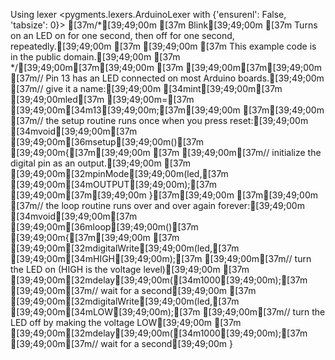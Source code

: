 Using lexer <pygments.lexers.ArduinoLexer with {'ensurenl': False, 'tabsize': 0}>
[37m/*[39;49;00m
[37m  Blink[39;49;00m
[37m  Turns on an LED on for one second, then off for one second, repeatedly.[39;49;00m
[37m [39;49;00m
[37m  This example code is in the public domain.[39;49;00m
[37m */[39;49;00m[37m[39;49;00m
[37m [39;49;00m[37m[39;49;00m
[37m// Pin 13 has an LED connected on most Arduino boards.[39;49;00m
[37m// give it a name:[39;49;00m
[34mint[39;49;00m[37m [39;49;00mled[37m [39;49;00m=[37m [39;49;00m[34m13[39;49;00m;[37m[39;49;00m
[37m[39;49;00m
[37m// the setup routine runs once when you press reset:[39;49;00m
[34mvoid[39;49;00m[37m [39;49;00m[36msetup[39;49;00m()[37m [39;49;00m{[37m[39;49;00m
[37m  [39;49;00m[37m// initialize the digital pin as an output.[39;49;00m
[37m  [39;49;00m[32mpinMode[39;49;00m(led,[37m [39;49;00m[34mOUTPUT[39;49;00m);[37m     [39;49;00m[37m[39;49;00m
}[37m[39;49;00m
[37m[39;49;00m
[37m// the loop routine runs over and over again forever:[39;49;00m
[34mvoid[39;49;00m[37m [39;49;00m[36mloop[39;49;00m()[37m [39;49;00m{[37m[39;49;00m
[37m  [39;49;00m[32mdigitalWrite[39;49;00m(led,[37m [39;49;00m[34mHIGH[39;49;00m);[37m   [39;49;00m[37m// turn the LED on (HIGH is the voltage level)[39;49;00m
[37m  [39;49;00m[32mdelay[39;49;00m([34m1000[39;49;00m);[37m               [39;49;00m[37m// wait for a second[39;49;00m
[37m  [39;49;00m[32mdigitalWrite[39;49;00m(led,[37m [39;49;00m[34mLOW[39;49;00m);[37m    [39;49;00m[37m// turn the LED off by making the voltage LOW[39;49;00m
[37m  [39;49;00m[32mdelay[39;49;00m([34m1000[39;49;00m);[37m               [39;49;00m[37m// wait for a second[39;49;00m
}
